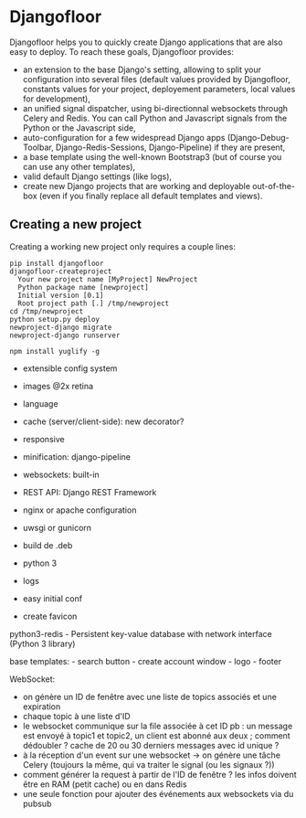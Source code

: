 Djangofloor
==========
 
Djangofloor helps you to quickly create Django applications that are also easy to deploy. To reach these goals, Djangofloor provides:

  * an extension to the base Django's setting, allowing to split your configuration into several files (default values provided by Djangofloor, constants values for your project, deployement parameters, local values for development),
  * an unified signal dispatcher, using bi-directionnal websockets through Celery and Redis. You can call Python and Javascript signals from the Python or the Javascript side, 
  * auto-configuration for a few widespread Django apps (Django-Debug-Toolbar, Django-Redis-Sessions, Django-Pipeline) if they are present,
  * a base template using the well-known Bootstrap3 (but of course you can use any other templates),
  * valid default Django settings (like logs),
  * create new Django projects that are working and deployable out-of-the-box (even if you finally replace all default templates and views). 

Creating a new project
----------------------

Creating a working new project only requires a couple lines:

    pip install djangofloor
    djangofloor-createproject
      Your new project name [MyProject] NewProject
      Python package name [newproject]
      Initial version [0.1]
      Root project path [.] /tmp/newproject
    cd /tmp/newproject
    python setup.py deploy
    newproject-django migrate
    newproject-django runserver

    npm install yuglify -g

  * extensible config system

  * images @2x retina
  * language
  * cache (server/client-side): new decorator?
  * responsive
  * minification: django-pipeline
  * websockets: built-in
  * REST API: Django REST Framework
  * nginx or apache configuration
  * uwsgi or gunicorn
  * build de .deb

  * python 3  
  * logs
        
  * easy initial conf
  * create favicon


python3-redis - Persistent key-value database with network interface (Python 3 library)

base templates:
    - search button
    - create account window
    - logo
    - footer
    
WebSocket:
  - on génère un ID de fenêtre avec une liste de topics associés et une expiration
  - chaque topic à une liste d'ID
  - le websocket communique sur la file associée à cet ID
  pb : un message est envoyé à topic1 et topic2, un client est abonné aux deux ; comment dédoubler ? cache de 20 ou 30 derniers messages avec id unique ?
  - à la réception d'un event sur une websocket -> on génère une tâche Celery (toujours la même, qui va traiter le signal (ou les signaux ?))
  - comment générer la request à partir de l'ID de fenêtre ? les infos doivent être en RAM (petit cache) ou en dans Redis
  - une seule fonction pour ajouter des événements aux websockets via du pubsub
  